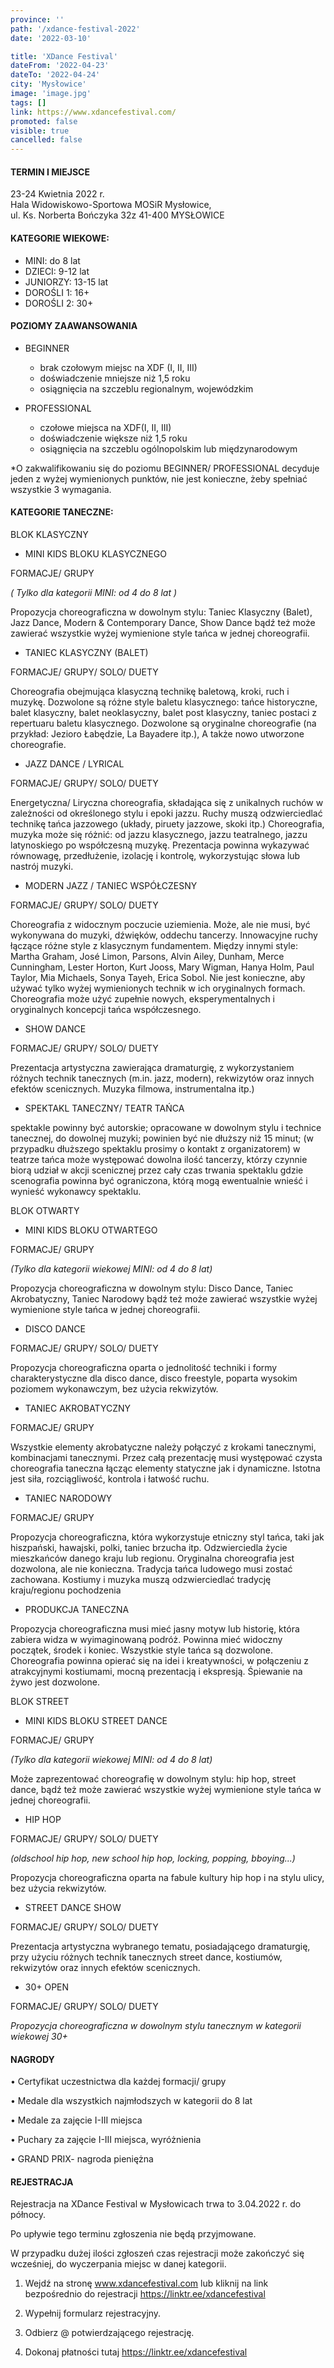 ```yaml
---
province: ''
path: '/xdance-festival-2022'
date: '2022-03-10'

title: 'XDance Festival'
dateFrom: '2022-04-23'
dateTo: '2022-04-24'
city: 'Mysłowice'
image: 'image.jpg'
tags: []
link: https://www.xdancefestival.com/
promoted: false
visible: true
cancelled: false
---
```

#### TERMIN I MIEJSCE

23-24 Kwietnia 2022 r. \
Hala Widowiskowo-Sportowa MOSiR Mysłowice, \
ul. Ks. Norberta Bończyka 32z 41-400 MYSŁOWICE

#### KATEGORIE WIEKOWE:

- MINI: do 8 lat
- DZIECI: 9-12 lat
- JUNIORZY: 13-15 lat
- DOROŚLI 1: 16+
- DOROŚLI 2: 30+

#### POZIOMY ZAAWANSOWANIA
- BEGINNER
  - brak czołowym miejsc na XDF (I, II, III)
  - doświadczenie mniejsze niż 1,5 roku
  - osiągnięcia na szczeblu regionalnym, wojewódzkim

- PROFESSIONAL
  - czołowe miejsca na XDF(I, II, III)
  - doświadczenie większe niż 1,5 roku
  - osiągnięcia na szczeblu ogólnopolskim lub międzynarodowym

*O zakwalifikowaniu się do poziomu BEGINNER/ PROFESSIONAL decyduje jeden z wyżej wymienionych punktów, nie jest konieczne, żeby spełniać wszystkie 3 wymagania.

#### KATEGORIE TANECZNE:

BLOK KLASYCZNY

- MINI KIDS BLOKU KLASYCZNEGO

FORMACJE/ GRUPY

_( Tylko dla kategorii MINI: od 4 do 8 lat )_

Propozycja choreograficzna w dowolnym stylu: Taniec Klasyczny (Balet), Jazz Dance, Modern & Contemporary Dance, Show Dance bądź też może zawierać wszystkie wyżej wymienione style tańca w jednej choreografii.


- TANIEC KLASYCZNY (BALET)

FORMACJE/ GRUPY/ SOLO/ DUETY

Choreografia obejmująca klasyczną technikę baletową, kroki, ruch i muzykę. Dozwolone są różne style baletu klasycznego: tańce historyczne, balet klasyczny, balet neoklasyczny, balet post klasyczny, taniec postaci z repertuaru baletu klasycznego. Dozwolone są oryginalne choreografie (na przykład: Jezioro Łabędzie, La Bayadere itp.), A także nowo utworzone choreografie.

- JAZZ DANCE / LYRICAL

FORMACJE/ GRUPY/ SOLO/ DUETY

Energetyczna/ Liryczna choreografia, składająca się z unikalnych ruchów w zależności od określonego stylu i epoki jazzu. Ruchy muszą odzwierciedlać technikę tańca jazzowego (układy, piruety jazzowe, skoki itp.) Choreografia, muzyka może się różnić: od jazzu klasycznego, jazzu teatralnego, jazzu latynoskiego po współczesną muzykę. Prezentacja powinna wykazywać równowagę, przedłużenie, izolację i kontrolę, wykorzystując słowa lub nastrój muzyki.

- MODERN JAZZ / TANIEC WSPÓŁCZESNY

FORMACJE/ GRUPY/ SOLO/ DUETY

Choreografia z widocznym poczucie uziemienia. Może, ale nie musi, być wykonywana do muzyki, dźwięków, oddechu tancerzy. Innowacyjne ruchy łączące różne style z klasycznym fundamentem. Między innymi style: Martha Graham, José Limon, Parsons, Alvin Ailey, Dunham, Merce Cunningham, Lester Horton, Kurt Jooss, Mary Wigman, Hanya Holm, Paul Taylor, Mia Michaels, Sonya Tayeh, Erica Sobol. Nie jest konieczne, aby używać tylko wyżej wymienionych technik w ich oryginalnych formach. Choreografia może użyć zupełnie nowych, eksperymentalnych i oryginalnych koncepcji tańca współczesnego.

- SHOW DANCE

FORMACJE/ GRUPY/ SOLO/ DUETY

Prezentacja artystyczna zawierająca dramaturgię, z wykorzystaniem różnych technik tanecznych (m.in. jazz, modern), rekwizytów oraz innych efektów scenicznych. Muzyka filmowa, instrumentalna itp.)

- SPEKTAKL TANECZNY/ TEATR TAŃCA

spektakle powinny być autorskie; opracowane w dowolnym stylu i technice tanecznej, do dowolnej muzyki; powinien być nie dłuższy niż 15 minut; (w przypadku dłuższego spektaklu prosimy o kontakt z organizatorem) w teatrze tańca może występować dowolna ilość tancerzy, którzy czynnie biorą udział w akcji scenicznej przez cały czas trwania spektaklu gdzie scenografia powinna być ograniczona, którą mogą ewentualnie wnieść i wynieść wykonawcy spektaklu.




BLOK OTWARTY


- MINI KIDS BLOKU OTWARTEGO

FORMACJE/ GRUPY

_(Tylko dla kategorii wiekowej  MINI: od 4 do 8 lat)_

Propozycja choreograficzna w dowolnym stylu: Disco Dance, Taniec Akrobatyczny, Taniec Narodowy bądź też może zawierać wszystkie wyżej wymienione style tańca w jednej choreografii.

- DISCO DANCE

FORMACJE/ GRUPY/ SOLO/ DUETY

Propozycja choreograficzna oparta o jednolitość techniki i formy charakterystyczne dla disco dance, disco freestyle, poparta wysokim poziomem wykonawczym, bez użycia rekwizytów.


- TANIEC AKROBATYCZNY

FORMACJE/ GRUPY

Wszystkie elementy akrobatyczne należy połączyć z krokami tanecznymi, kombinacjami tanecznymi. Przez całą prezentację musi występować czysta choreografia taneczna łącząc elementy statyczne jak i dynamiczne. Istotna jest siła, rozciągliwość, kontrola i łatwość ruchu.


- TANIEC NARODOWY

FORMACJE/ GRUPY

Propozycja choreograficzna, która wykorzystuje etniczny styl tańca, taki jak hiszpański, hawajski, polki, taniec brzucha itp. Odzwierciedla życie mieszkańców danego kraju lub regionu. Oryginalna choreografia jest dozwolona, ale nie konieczna. Tradycja tańca ludowego musi zostać zachowana. Kostiumy i muzyka muszą odzwierciedlać tradycję kraju/regionu pochodzenia


- PRODUKCJA TANECZNA

Propozycja choreograficzna musi mieć jasny motyw lub historię, która zabiera widza w wyimaginowaną podróż. Powinna mieć widoczny początek, środek i koniec. Wszystkie style tańca są dozwolone. Choreografia powinna opierać się na idei i kreatywności, w połączeniu z atrakcyjnymi kostiumami, mocną prezentacją i ekspresją. Śpiewanie na żywo jest dozwolone.



BLOK STREET


- MINI KIDS BLOKU STREET DANCE

FORMACJE/ GRUPY

_(Tylko dla kategorii wiekowej  MINI: od 4 do 8 lat)_

Może zaprezentować choreografię w dowolnym stylu: hip hop, street dance, bądź też może zawierać wszystkie wyżej wymienione style tańca w jednej choreografii.


- HIP HOP

FORMACJE/ GRUPY/ SOLO/ DUETY

_(oldschool hip hop, new school hip hop, locking, popping, bboying...)_

Propozycja choreograficzna oparta na fabule kultury hip hop i na stylu ulicy, bez użycia rekwizytów.


- STREET DANCE SHOW

FORMACJE/ GRUPY/ SOLO/ DUETY

Prezentacja artystyczna wybranego tematu, posiadającego dramaturgię, przy użyciu różnych technik tanecznych street dance, kostiumów, rekwizytów oraz innych efektów scenicznych.



- 30+ OPEN

FORMACJE/ GRUPY/ SOLO/ DUETY

_Propozycja choreograficzna w dowolnym stylu tanecznym w kategorii wiekowej 30+_


#### NAGRODY

• Certyfikat uczestnictwa dla każdej formacji/ grupy

• Medale dla wszystkich najmłodszych w kategorii do 8 lat

• Medale za zajęcie I-III miejsca

• Puchary za zajęcie I-III miejsca, wyróżnienia

• GRAND PRIX- nagroda pieniężna



#### REJESTRACJA

Rejestracja na XDance Festival w Mysłowicach trwa to 3.04.2022 r. do północy.

Po upływie tego terminu zgłoszenia nie będą przyjmowane.

W przypadku dużej ilości zgłoszeń czas rejestracji może zakończyć się wcześniej, do wyczerpania miejsc w danej kategorii.

1. Wejdź na stronę www.xdancefestival.com lub kliknij na link bezpośrednio do rejestracji https://linktr.ee/xdancefestival

2. Wypełnij formularz rejestracyjny.

3. Odbierz @ potwierdzającego rejestrację.

4. Dokonaj płatności tutaj https://linktr.ee/xdancefestival 
